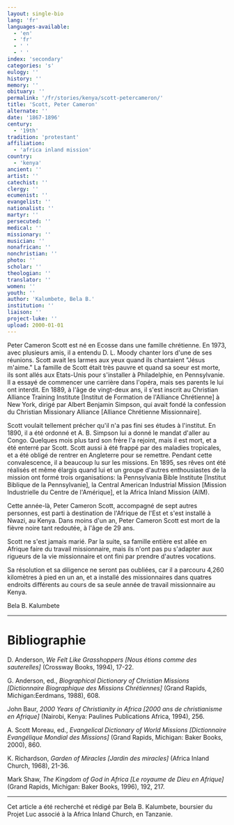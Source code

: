 ```yaml
---
layout: single-bio
lang: 'fr'
languages-available:
  - 'en'
  - 'fr'
  - ' '
  - ' '
index: 'secondary'
categories: 's'
eulogy: ''
history: ''
memory: ''
obituary: ''
permalink: '/fr/stories/kenya/scott-petercameron/'
title: 'Scott, Peter Cameron'
alternate: ''
date: '1867-1896'
century:
  - '19th'
tradition: 'protestant'
affiliation:
  - 'africa inland mission'
country:
  - 'kenya'
ancient: ''
artist: ''
catechist: ''
clergy: ''
ecumenist: ''
evangelist: ''
nationalist: ''
martyr: ''
persecuted: ''
medical: ''
missionary: ''
musician: ''
nonafrican: ''
nonchristian: ''
photo: ''
scholar: ''
theologian: ''
translator: ''
women: ''
youth: ''
author: 'Kalumbete, Bela B.'
institution: ''
liaison: ''
project-luke: ''
upload: 2000-01-01
---
```



Peter Cameron Scott est né en Ecosse dans une famille chrétienne.  En 1973, avec plusieurs amis, il a entendu D. L. Moody chanter lors d'une de ses réunions. Scott avait les larmes aux yeux quand ils chantaient "Jésus m'aime." La famille de Scott était très pauvre et quand sa soeur est morte, ils sont allés aux Etats-Unis pour s'installer à Philadelphie, en Pennsylvanie. Il a essayé de commencer une carrière dans l'opéra, mais ses parents le lui ont interdit.  En 1889, à l'âge de vingt-deux ans, il s'est inscrit au Christian Alliance Training Institute [Institut de Formation de l'Alliance Chrétienne] à New York, dirigé par Albert Benjamin Simpson, qui avait fondé la confession du Christian Missionary Alliance [Alliance Chrétienne Missionnaire].

Scott voulait tellement précher qu'il n'a pas fini ses études à l'institut.  En 1890, il a été ordonné et A. B. Simpson lui a donné le mandat d'aller au Congo. Quelques mois plus tard son frère l'a rejoint, mais il est mort, et a été enterré par Scott. Scott aussi à été frappé par des maladies tropicales, et a été obligé de rentrer en Angleterre pour se remettre. Pendant cette convalescence, il a beaucoup lu sur les missions.  En 1895, ses rêves ont été réalisés et même élargis quand lui et un groupe d'autres enthousiastes de la mission ont formé trois organisations: la Pennsylvania Bible Institute [Institut Biblique de la Pennsylvanie], la Central American Industrial Mission [Mission Industrielle du Centre de l'Amérique], et la Africa Inland Mission (AIM).

Cette année-l&agrave;, Peter Cameron Scott, accompagné de sept autres personnes, est parti à destination de l'Afrique de l'Est et s'est installé à Nwazi, au Kenya. Dans moins d'un an, Peter Cameron Scott est mort de la fièvre noire tant redoutée, à l'âge de 29 ans.

Scott ne s'est jamais marié.  Par la suite, sa famille entière est allée en Afrique faire du travail missionnaire, mais ils n'ont pas pu s'adapter aux rigueurs de la vie missionnaire et ont fini par prendre d'autres vocations.

Sa résolution et sa diligence ne seront pas oubliées, car il a parcouru 4,260 kilom&egrave;tres à pied en un an, et a installé des missionnaires dans quatres endroits différents au cours de sa seule année de travail missionnaire au Kenya.

Bela B. Kalumbete

---

# Bibliographie

D. Anderson, *We Felt Like Grasshoppers [Nous étions comme des sauterelles]* (Crossway Books, 1994), 17-22.

G. Anderson, ed., *Biographical Dictionary of Christian Missions [Dictionnaire Biographique des Missions Chrétiennes]* (Grand Rapids, Michigan:Eerdmans, 1988), 608.

John Baur, *2000 Years of Christianity in Africa [2000 ans de christianisme en Afrique]* (Nairobi, Kenya: Paulines Publications Africa, 1994), 256.

A. Scott Moreau, ed., *Evangelical Dictionary of World Missions [Dictionnaire Evangélique Mondial des Missions]* (Grand Rapids, Michigan: Baker Books, 2000), 860.

K. Richardson, *Garden of Miracles [Jardin des miracles]* (Africa Inland Church, 1968), 21-36.

Mark Shaw, *The Kingdom of God in Africa [Le royaume de Dieu en Afrique]* (Grand Rapids, Michigan: Baker Books, 1996), 192, 217.

---

Cet article a été recherché et rédigé par Bela B. Kalumbete, boursier du Projet Luc associé à la Africa Inland Church, en Tanzanie.